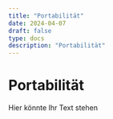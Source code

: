```yaml
---
title: "Portabilität"
date: 2024-04-07
draft: false
type: docs
description: "Portabilität"
---
```


# Portabilität

Hier könnte Ihr Text stehen
